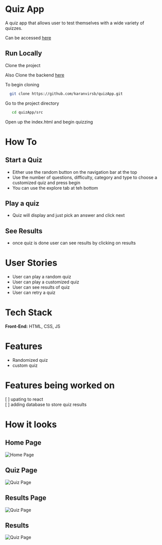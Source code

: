 # Quiz App

A quiz app that allows user to test themselves with a wide variety of quizzes.

Can be accessed [here](https://dev-kb-quizbee.netlify.app/)

## Run Locally 

Clone the project <br/>

Also Clone the backend [here](https://github.com/karanvirsb/bug_tracker_server) <br/>
<!-- Also be sure to have MongoDb can be downloaded [here]() or create an account on MongoDb Atlas [here]() -->

To begin cloning

```bash
  git clone https://github.com/karanvirsb/quizApp.git
```

Go to the project directory

``` bash
   cd quizApp/src
```

Open up the index.html and begin quizzing


# How To

## Start a Quiz
- Either use the random button on the navigation bar at the top
- Use the number of questions, difficulty, category and type to choose a customized quiz and press begin
- You can use the explore tab at teh bottom

## Play a quiz
- Quiz will display and just pick an answer and click next

## See Results
- once quiz is done user can see results by clicking on results

# User Stories
- User can play a random quiz
- User can play a customized quiz
- User can see results of quiz
- User can retry a quiz

# Tech Stack
**Front-End:** HTML, CSS, JS <br/>

# Features
- Randomized quiz
- custom quiz

# Features being worked on 
[ ] upating to react <br/>
[ ] adding database to store quiz results <br />


# How it looks

## Home Page 

![Home Page](https://github.com/karanvirsb/quizApp/tree/master/src/Assets/home_page.jpeg)

## Quiz Page

![Quiz Page](https://github.com/karanvirsb/quizApp/tree/master/src/Assets/quiz_page.jpeg)

## Results Page

![Quiz Page](https://github.com/karanvirsb/quizApp/tree/master/src/Assets/results_page.jpeg)

## Results

![Quiz Page](https://github.com/karanvirsb/quizApp/tree/master/src/Assets/results.jpeg)
